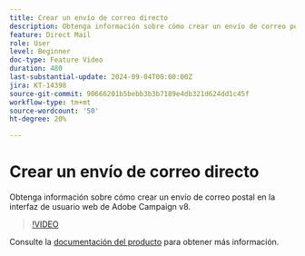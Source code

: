 ```yaml
---
title: Crear un envío de correo directo
description: Obtenga información sobre cómo crear un envío de correo postal en la interfaz de usuario web de Adobe Campaign v8.
feature: Direct Mail
role: User
level: Beginner
doc-type: Feature Video
duration: 480
last-substantial-update: 2024-09-04T00:00:00Z
jira: KT-14398
source-git-commit: 90666201b5bebb3b3b7189e4db321d624dd1c45f
workflow-type: tm+mt
source-wordcount: '50'
ht-degree: 20%

---
```



# Crear un envío de correo directo

Obtenga información sobre cómo crear un envío de correo postal en la interfaz de usuario web de Adobe Campaign v8.

>[!VIDEO](https://video.tv.adobe.com/v/3433316/?learn=on)

Consulte la [documentación del producto](https://experienceleague.adobe.com/en/docs/campaign-web/v8/msg/direct-mail/gs-direct-mail) para obtener más información.
